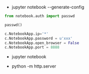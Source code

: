 - jupyter notebook --generate-config

```python
from notebook.auth import passwd

passwd()

c.NotebookApp.ip='*'
c.NotebookApp.password = u'xxx'
c.NotebookApp.open_browser = False
c.NotebookApp.port = 8888

```

- jupyter notebook

- python -m http.server 